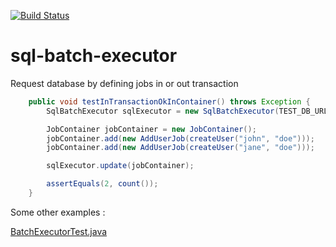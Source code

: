[![Build Status](https://app.travis-ci.com/jfgiraud/sql-batch-executor.svg?branch=master)](https://app.travis-ci.com/jfgiraud/sql-batch-executor)


# sql-batch-executor
Request database by defining jobs in or out transaction


```java
    public void testInTransactionOkInContainer() throws Exception {
        SqlBatchExecutor sqlExecutor = new SqlBatchExecutor(TEST_DB_URL, true);

        JobContainer jobContainer = new JobContainer();
        jobContainer.add(new AddUserJob(createUser("john", "doe")));
        jobContainer.add(new AddUserJob(createUser("jane", "doe")));

        sqlExecutor.update(jobContainer);

        assertEquals(2, count());
    }
```   

Some other examples :

[BatchExecutorTest.java](./src/test/java/sqlexecutor/BatchExecutorTest.java)
